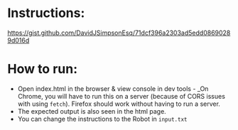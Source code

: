 # Instructions:
https://gist.github.com/DavidJSimpsonEsq/71dcf396a2303ad5edd08690289d016d

# How to run:
* Open index.html in the browser & view console in dev tools - _On Chrome, you will have to run this on a server (because of CORS issues with using `fetch`). Firefox should work without having to run a server.
* The expected output is also seen in the html page.
* You can change the instructions to the Robot in `input.txt`
